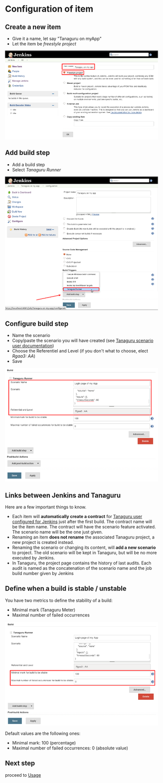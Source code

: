 # Configuration of item

## Create a new item

* Give it a name, let say "Tanaguru on myApp"
* Let the item be *freestyle project*

![](Images/screenshot_20150218_TANAGURU_jenkins_new_item.png)

## Add build step

* Add a build step
* Select *Tanaguru Runner*

![](Images/screenshot_20150218_TANAGURU_jenkins_new_item_add_build_step.png)

## Configure build step

* Name the scenario
* Copy/paste the scenario you will have created (see [Tanaguru scenario user documentation](http://tanaguru.readthedocs.org/en/develop/userdoc-scenario-audit/))
* Choose the Referentiel and Level (if you don't what to choose, elect *Rgaa3: AA*)
* Save

![](Images/screenshot_20150218_TANAGURU_jenkins_new_item_configure_build_step_highlight01.png)

## Links between Jenkins and Tanaguru

Here are a few important things to know.

* Each item will **automatically create a contract** for [Tanaguru user configured for Jenkins](configuration#tanaguru-account-login-mandatory)
just after the first build. The contract name will be the item name. The contract
will have the scenario feature activated. The scenario name will be the one just given.
* Renaming an item **does not rename** the associated Tanaguru project, a new project is created instead.
* Renaming the scenario or changing its content, will **add a new scenario** to project.
The old scenario will be kept in Tanaguru, but will be no more executed by Jenkins.
* In Tanaguru, the project page contains the history of last audits. Each audit is named
as the concatenation of the scenario name and the job build number given by Jenkins

## Define when a build is stable / unstable

You have two metrics to define the stability of a build:

* Minimal mark (Tanaguru Meter)
* Maximal number of failed occurrences

![](Images/screenshot_20150218_TANAGURU_jenkins_new_item_configure_build_step_stability.png)

Default values are the following ones:

* Minimal mark: 100 (percentage)
* Maximal number of failed occurrences: 0 (absolute value) 

## Next step

proceed to [Usage](usage.md)

